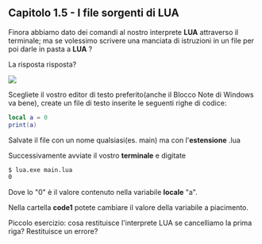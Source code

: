 ## Capitolo 1.5 - I file sorgenti di LUA

Finora abbiamo dato dei comandi al nostro interprete **LUA** attraverso il terminale; ma se volessimo scrivere una manciata di istruzioni in un file per poi darle in pasta a **LUA** ?

La risposta risposta? 

![](C:\Users\michele\Documents\Progetti\LUA\intro-lua\img\off-course.gif)



Scegliete il vostro editor di testo preferito(anche il Blocco Note di Windows va bene), create un file di testo inserite le seguenti righe di codice:



```lua
local a = 0
print(a)

```

Salvate il file con un nome qualsiasi(es. main) ma con l'**estensione** .lua

Successivamente avviate il vostro **terminale** e digitate 



```sh
$ lua.exe main.lua
0

```

Dove lo "0" è il valore contenuto nella variabile **locale** "a".

Nella cartella **code1** potete cambiare il valore della variabile a piacimento.

Piccolo esercizio: cosa restituisce l'interprete LUA se cancelliamo la prima riga? Restituisce un errore? 